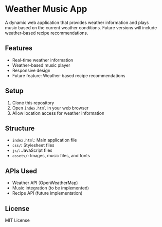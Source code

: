 # Weather Music App

A dynamic web application that provides weather information and plays music based on the current weather conditions. Future versions will include weather-based recipe recommendations.

## Features

- Real-time weather information
- Weather-based music player
- Responsive design
- Future feature: Weather-based recipe recommendations

## Setup

1. Clone this repository
2. Open `index.html` in your web browser
3. Allow location access for weather information

## Structure

- `index.html`: Main application file
- `css/`: Stylesheet files
- `js/`: JavaScript files
- `assets/`: Images, music files, and fonts

## APIs Used

- Weather API (OpenWeatherMap)
- Music integration (to be implemented)
- Recipe API (future implementation)

## License

MIT License 